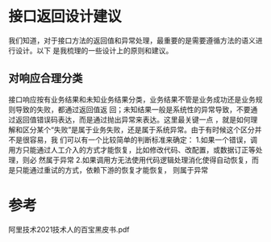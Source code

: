 # 接口返回设计建议
我们知道，对于接口方法的返回值和异常处理，最重要的是需要遵循方法的语义进行设计。以下
是我梳理的一些设计上的原则和建议。
## 对响应合理分类
接口响应按有业务结果和未知业务结果分类，业务结果不管是业务成功还是业务规则导致的失败，都通过返回值返
回；未知结果一般是系统性的异常导致，不要通过返回值错误码表达，而是通过抛出异常来表达。这里最关键一点
，就是如何理解和区分某个“失败”是属于业务失败，还是属于系统异常。由于有时候这个区分并不是很容易，我
们可以有一个比较简单的判断标准来确定：
1.如果一个错误，调用方只能通过人工介入的方式才能恢复，比如修改代码、改配置，或数据订正等处理，则必
然属于异常
 2.如果调用方无法使用代码逻辑处理消化使得自动恢复，而是只能通过重试的方式，依赖下游的恢复才能恢复，
则属于异常

# 参考
阿里技术2021技术人的百宝黑皮书.pdf